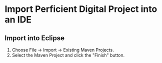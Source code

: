 # Import Perficient Digital Project into an IDE

## Import into Eclipse

1. Choose File -> Import -> Existing Maven Projects.
2. Select the Maven Project and click the "Finish" button.
